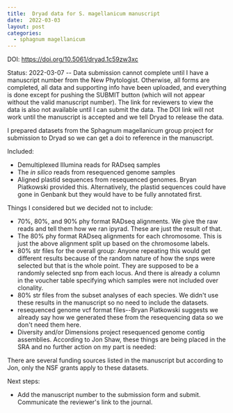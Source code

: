 ```yaml
---
title:  Dryad data for S. magellanicum manuscript
date:  2022-03-03
layout: post
categories:
  - sphagnum magellanicum
---
```

DOI:  https://doi.org/10.5061/dryad.1c59zw3xc

Status: 2022-03-07 -- Data submission cannot complete until I have a manuscript number from the New Phytologist. Otherwise, all forms are completed, all data and supporting info have been uploaded, and everything is done except for pushing the SUBMIT button (which will not appear without the valid manuscript number). The link for reviewers to view the data is also not available until I can submit the data. The DOI link will not work until the manuscript is accepted and we tell Dryad to release the data.

I prepared datasets from the Sphagnum magellanicum group project for submission to Dryad so we can get a doi to reference in the manuscript.

Included:
  * Demultiplexed Illumina reads for RADseq samples
  * The _in silico_ reads from resequenced genome samples
  * Aligned plastid sequences from resequenced genomes. Bryan Piatkowski provided this. Alternatively, the plastid sequences could have gone in Genbank but they would have to be fully annotated first.

Things I considered but we decided not to include:
  * 70%, 80%, and 90% phy format RADseq alignments. We give the raw reads and tell them how we ran ipyrad. These are just the result of that.
  * The 80% phy format RADseq alignments for each chromosome. This is just the above alignment split up based on the chromosome labels.
  * 80% str files for the overall group: Anyone repeating this would get different results because of the random nature of how the snps were selected but that is the whole point. They are supposed to be a randomly selected snp from each locus. And there is already a column in the voucher table specifying which samples were not included over clonality.
  * 80% str files from the subset analyses of each species. We didn't use these results in the manuscript so no need to include the datasets.
  * resequenced genome vcf format files--Bryan Piatkowski suggests we already say how we generated these from the resequencing data so we don't need them here.
  * Diversity and/or Dimensions project resequenced genome contig assemblies. According to Jon Shaw, these things are being placed in the SRA and no further action on my part is needed:

There are several funding sources listed in the manuscript but according to Jon, only the NSF grants apply to these datasets.

Next steps:
  * Add the manuscript number to the submission form and submit. Communicate the reviewer's link to the journal.
